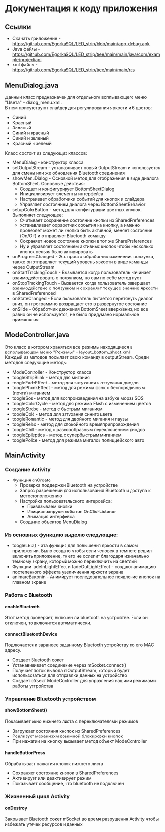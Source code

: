 # Документация к коду приложения #

## Ссылки ##

+ Скачать приложение - https://github.com/EgorkaSQL/LED_strip/blob/main/app-debug.apk
+ Java файлы - https://github.com/EgorkaSQL/LED_strip/tree/main/main/java/com/example/projectiapi
+ xml файлы - https://github.com/EgorkaSQL/LED_strip/tree/main/main/res

## MenuDialog.java ##

Данный класс предназначен для отдельного всплывающего меню "Цвета" - dialog_menu.xml.\
В нем присутствуют слайдер для регулирования яркости и 6 цветов:
+ Синий
+ Красный
+ Зеленый
+ Синий и красный
+ Синий и зеленый
+ Красный и зелеый

Класс состоит из следующих классов:
+ MenuDialog - конструктор класса
+ setOutputStream - устанавливает новый OutputStream и используется для смены или же обновления Bluetooth соединения
+ showMenuDialog - Основной метод для отображения в виде диалога BottomSheet. Основные действия:
  + Создает и конфигурирует BottomSheetDialog
  + Инициализирует элементы интерфейса
  + Настраивает обработчики событий для кнопок и слайдера
  + Управляет состоянием диалога через BottomSheetBehavior
+ setupColorButton - метод для конфигурации цветных кнопок. Выполняет следующее:
  + Считывает сохранение состояние кнопки из SharedPreferences
  + Устанавливает обработчик события на кнопку, а именно проверяет может ли кнопка быть активной, меняет состояние (On/Off) и отправляет Bluetooth команду
  + Сохраняет новое состояние кнопки в тот же SharePreferences
  + Ну и управляет состоянием активных кнопок чтобы несколько кнопок нельзя было активировать
+ onProgressChanged - Это просто обработчик изменения ползунка, также он отправляет текущий уровень яркости в виде команды через OutputStream
+ onStartTrackingTouch - Вызывается когда пользователь начинает взаимодействовать с ползунком, но сам по себе метод пуст
+ onStopTrackingTouch - Вызвается когда пользователь завершает взаимодействие с ползунком и сохраняет текущее значние яркости в SharedPreferenced
+ onStateChanged - Если пользователь пытается перетянуть диалог вниз, он программно возвращает его в развернутое состояние
+ onSlide - Обработчик движения BottomSheet вверх/вниз, но все равно он не используется, не было придумано нормальное применение

## ModeController.java ##

Это класс в котором храняться все режимы находящиеся в всполывающем меню "Режимы" - layout_bottom_sheet.xml\
Каждый из методов посылает свою команду в outputStream. Среди методов следующие методы:
+ ModeController - Конструктор класса
+ toogleStripBlink - метод для мигания
+ toogleFadeEffect - метод для затухания и оттухания диодов
+ tooglePhonkEffect - метод для режима фонк с беспорядочным (почти) миганием
+ toogleSos - метод для воспроизведения на азбуке морза SOS
+ toogleColorCycle - метод для режима Flash с изменением цветов
+ toogleStrobe - метод с быстрым миганием
+ toogleCold - метод для затухания синиго цвета
+ toogleRomantic - метод для двойного мигания и паузы
+ toogleRelax - метод для спокойного времяприпровождения
+ toogleChill - метод с разноообразным переключением диодов
+ toogleEpileptics - метод с супербыстрым миганием
+ tooglePolice - метод для режима мигалок полиццейского авто

## MainActivity ##

### Создание Activity ###
+ Функция onCreate
  + Проверка поддержки Bluetooth на устройстве
  + Запрос разрешений для использования Bluetooth и доступа к метостоположению
  + Настройка пользовательского интерфейса:
    + Привязываем кнопки
    + Инициализируем события OnClickListener
    + Анимация интерфейса
  + Создание объектов MenuDialog

### Из основных функцию выделю следующие: ###
+ toogleLED() - эта функция для повышения яркости в самом приложении. Было создано чтобы если человек в темноте решил включить приложение, то его не ослепит благодаря изначально темному экрану, который можно переключить на светлый
+ Функции fadeInLightEffect и fadeOutLightEffect - создают анимацию постепенного эффекта увеличиения яркости экрана
+ animateButtonIn - Анимирует последовательное появление кнопок на главном экране

### Работа с Bluetooth ###

#### enableBluetooth ####

Этот метод проверяет, включен ли bluetooth на устройтве. Если он отключен, то включится автоматически.

#### connectBluetoothDevice ####

Подлючается к заранеее заданному Bluetooth устройству по его MAC адресу.
+ Создает Bluetooth сокет
+ Устанавиливает соединение через mSocket.connect()
+ Получает поток вывода mOutputStream, который будет использоваться для отправлки данных на устройство
+ Создает объект ModeController для управления нашими режимами работы устройства

### Управление Bluetooth устройством ###

#### showBottomSheet() ####

Показывает окно нижнего листа с переключателями режимов
+ Загружает состояния кнопок из SharedPreferences
+ Реализует механизхм взаимной блокировки кнопок
+ При нажатии на кнопку вызывает метод объект ModeController

#### handleButtonPress ####

Обрабатывает нажатия кнопок нижнего листа
+ Сохраняет состояние кнопок в SharedPreferences
+ Активирует или деактивирует режим
+ Показывает сообщение, что bluetooth не подключен

### Жизненный цикл Activity ###

#### onDestroy ####

Закрывает Bluetooth сокет mSocket во время разрушения Activity чтобы избежать утечек ресурсов и данных
